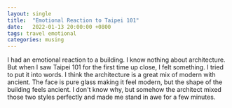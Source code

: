 ```yaml
---
layout: single
title:  "Emotional Reaction to Taipei 101"
date:   2022-01-13 20:00:00 +0800
tags: travel emotional
categories: musing
---
```


I had an emotional reaction to a building. I know nothing about architecture. But when I
saw Taipei 101 for the first time up close, I felt something. I tried to put it into
words. I think the architecture is a great mix of modern with ancient. The face is pure
glass making it feel modern, but the shape of the building feels ancient. I don't know
why, but somehow the architect mixed those two styles perfectly and made me stand in awe
for a few minutes.